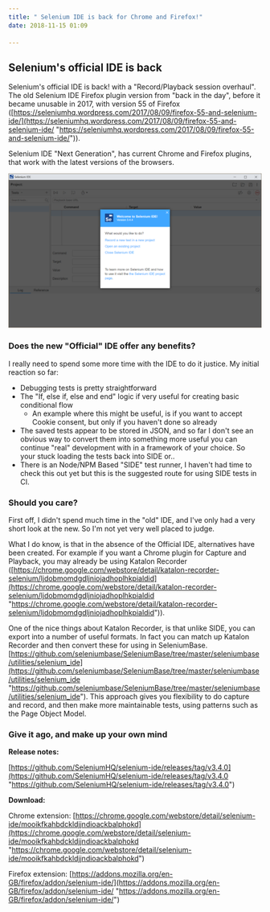 ```yaml
---
title: " Selenium IDE is back for Chrome and Firefox!"
date: 2018-11-15 01:09

---
```

## Selenium's official IDE is back

Selenium's official IDE is back! with a "Record/Playback session overhaul". The old Selenium IDE Firefox plugin version from "back in the day", before it became unusable in 2017, with version 55 of Firefox ([https://seleniumhq.wordpress.com/2017/08/09/firefox-55-and-selenium-ide/](https://seleniumhq.wordpress.com/2017/08/09/firefox-55-and-selenium-ide/ "https://seleniumhq.wordpress.com/2017/08/09/firefox-55-and-selenium-ide/")).

Selenium IDE "Next Generation", has current Chrome and Firefox plugins, that work with the latest versions of the browsers.

![](/uploads/side.png)

### Does the new "Official" IDE offer any benefits?

I really need to spend some more time with the IDE to do it justice. My initial reaction so far:

* Debugging tests is pretty straightforward
* The "If, else if, else and end" logic if very useful for creating basic conditional flow
  * An example where this might be useful, is if you want to accept Cookie consent, but only if you haven't done so already
* The saved tests appear to be stored in JSON, and so far I don't see an obvious way to convert them into something more useful you can continue "real" development with in a framework of your choice. So your stuck loading the tests back into SIDE or..
* There is an Node/NPM Based "SIDE" test runner, I haven't had time to check this out yet but this is the suggested route for using SIDE tests in CI.

### Should you care?

First off, I didn't spend much time in the "old" IDE, and I've only had a very short look at the new. So I'm not yet very well placed to judge.  

What I do know, is that in the absence of the Official IDE, alternatives have been created. For example if you want a Chrome plugin for Capture and Playback, you may already be using Katalon Recorder ([https://chrome.google.com/webstore/detail/katalon-recorder-selenium/ljdobmomdgdljniojadhoplhkpialdid](https://chrome.google.com/webstore/detail/katalon-recorder-selenium/ljdobmomdgdljniojadhoplhkpialdid "https://chrome.google.com/webstore/detail/katalon-recorder-selenium/ljdobmomdgdljniojadhoplhkpialdid")).

One of the nice things about Katalon Recorder, is that unlike SIDE, you can export into a number of useful formats. In fact you can match up Katalon Recorder and then convert these for using in SeleniumBase. [https://github.com/seleniumbase/SeleniumBase/tree/master/seleniumbase/utilities/selenium_ide](https://github.com/seleniumbase/SeleniumBase/tree/master/seleniumbase/utilities/selenium_ide "https://github.com/seleniumbase/SeleniumBase/tree/master/seleniumbase/utilities/selenium_ide"). This approach gives you flexibility to do capture and record, and then make more maintainable tests, using patterns such as the Page Object Model. 

### Give it ago, and make up your own mind

**Release notes:**

[https://github.com/SeleniumHQ/selenium-ide/releases/tag/v3.4.0](https://github.com/SeleniumHQ/selenium-ide/releases/tag/v3.4.0 "https://github.com/SeleniumHQ/selenium-ide/releases/tag/v3.4.0")

**Download:**

Chrome extension: [https://chrome.google.com/webstore/detail/selenium-ide/mooikfkahbdckldjjndioackbalphokd](https://chrome.google.com/webstore/detail/selenium-ide/mooikfkahbdckldjjndioackbalphokd "https://chrome.google.com/webstore/detail/selenium-ide/mooikfkahbdckldjjndioackbalphokd")

Firefox extension: [https://addons.mozilla.org/en-GB/firefox/addon/selenium-ide/](https://addons.mozilla.org/en-GB/firefox/addon/selenium-ide/ "https://addons.mozilla.org/en-GB/firefox/addon/selenium-ide/")